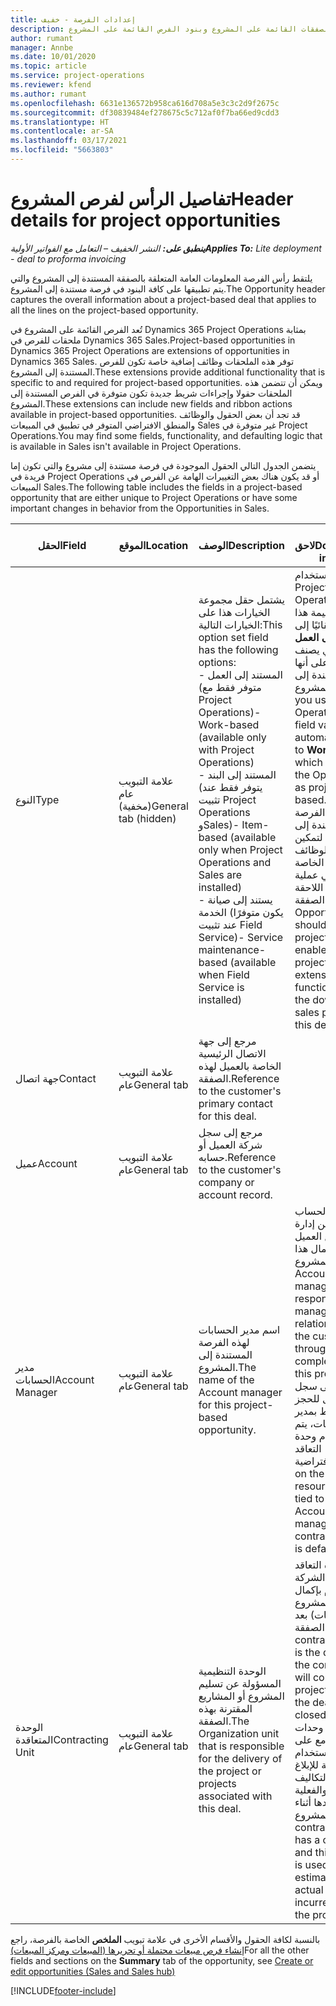 ```yaml
---
title: إعدادات الفرصة - خفيف
description: يوفر هذا الموضوع معلومات حول الصفقات القائمة على المشروع وبنود الفرص القائمة على المشروع.
author: rumant
manager: Annbe
ms.date: 10/01/2020
ms.topic: article
ms.service: project-operations
ms.reviewer: kfend
ms.author: rumant
ms.openlocfilehash: 6631e136572b958ca616d708a5e3c3c2d9f2675c
ms.sourcegitcommit: df30839484ef278675c5c712af0f7ba66ed9cdd3
ms.translationtype: HT
ms.contentlocale: ar-SA
ms.lasthandoff: 03/17/2021
ms.locfileid: "5663803"
---
```

# <a name="header-details-for-project-opportunities"></a><span data-ttu-id="4b55a-103">تفاصيل الرأس لفرص المشروع</span><span class="sxs-lookup"><span data-stu-id="4b55a-103">Header details for project opportunities</span></span>

<span data-ttu-id="4b55a-104">_**ينطبق على:** النشر الخفيف – التعامل مع الفواتير الأولية_</span><span class="sxs-lookup"><span data-stu-id="4b55a-104">_**Applies To:** Lite deployment - deal to proforma invoicing_</span></span>

<span data-ttu-id="4b55a-105">يلتقط رأس الفرصة المعلومات العامة المتعلقة بالصفقة المستندة إلى المشروع والتي يتم تطبيقها على كافة البنود في فرصة مستندة إلى المشروع.</span><span class="sxs-lookup"><span data-stu-id="4b55a-105">The Opportunity header captures the overall information about a project-based deal that applies to all the lines on the project-based opportunity.</span></span>

<span data-ttu-id="4b55a-106">تُعد الفرص القائمة على المشروع في Dynamics 365 Project Operations بمثابة ملحقات للفرص في Dynamics 365 Sales.</span><span class="sxs-lookup"><span data-stu-id="4b55a-106">Project-based opportunities in Dynamics 365 Project Operations are extensions of opportunities in Dynamics 365 Sales.</span></span> <span data-ttu-id="4b55a-107">توفر هذه الملحقات وظائف إضافية خاصة تكون للفرص المستندة إلى المشروع.</span><span class="sxs-lookup"><span data-stu-id="4b55a-107">These extensions provide additional functionality that is specific to and required for project-based opportunities.</span></span> <span data-ttu-id="4b55a-108">ويمكن أن تتضمن هذه الملحقات حقولا وإجراءات شريط جديدة تكون متوفرة في الفرص المستندة إلى المشروع.</span><span class="sxs-lookup"><span data-stu-id="4b55a-108">These extensions can include new fields and ribbon actions available in project-based opportunities.</span></span> <span data-ttu-id="4b55a-109">قد تجد أن بعض الحقول والوظائف والمنطق الافتراضي المتوفر في تطبيق في المبيعات Sales غير متوفرة في Project Operations.</span><span class="sxs-lookup"><span data-stu-id="4b55a-109">You may find some fields, functionality, and defaulting logic that is available in Sales isn't available in Project Operations.</span></span>

<span data-ttu-id="4b55a-110">يتضمن الجدول التالي الحقول الموجودة في فرصة مستندة إلى مشروع والتي تكون إما فريدة في Project Operations أو قد يكون هناك بعض التغييرات الهامة عن الفرص في المبيعات Sales.</span><span class="sxs-lookup"><span data-stu-id="4b55a-110">The following table includes the fields in a project-based opportunity that are either unique to Project Operations or have some important changes in behavior from the Opportunities in Sales.</span></span>

| <span data-ttu-id="4b55a-111">**الحقل**</span><span class="sxs-lookup"><span data-stu-id="4b55a-111">**Field**</span></span> | <span data-ttu-id="4b55a-112">**الموقع**</span><span class="sxs-lookup"><span data-stu-id="4b55a-112">**Location**</span></span> | <span data-ttu-id="4b55a-113">**الوصف**</span><span class="sxs-lookup"><span data-stu-id="4b55a-113">**Description**</span></span> | <span data-ttu-id="4b55a-114">**تأثير لاحق**</span><span class="sxs-lookup"><span data-stu-id="4b55a-114">**Downstream impact**</span></span> |
| --- | --- | --- | --- |
| <span data-ttu-id="4b55a-115">النوع</span><span class="sxs-lookup"><span data-stu-id="4b55a-115">Type</span></span> | <span data-ttu-id="4b55a-116">علامة التبويب عام (مخفية)</span><span class="sxs-lookup"><span data-stu-id="4b55a-116">General tab (hidden)</span></span> | <span data-ttu-id="4b55a-117">يشتمل حقل مجموعة الخيارات هذا على الخيارات التالية:</span><span class="sxs-lookup"><span data-stu-id="4b55a-117">This option set field has the following options:</span></span></br><span data-ttu-id="4b55a-118">- المستند إلى العمل (متوفر فقط مع Project Operations)</span><span class="sxs-lookup"><span data-stu-id="4b55a-118">- Work-based (available only with Project Operations)</span></span></br><span data-ttu-id="4b55a-119">- المستند إلى البند (يتوفر فقط عند تثبيت Project Operations وSales)</span><span class="sxs-lookup"><span data-stu-id="4b55a-119">- Item-based (available only when Project Operations and Sales are installed)</span></span></br><span data-ttu-id="4b55a-120">- يستند إلى صيانة الخدمة (يكون متوفرًا عند تثبيت Field Service)</span><span class="sxs-lookup"><span data-stu-id="4b55a-120">- Service maintenance-based (available when Field Service is installed)</span></span> | <span data-ttu-id="4b55a-121">عند استخدام Project Operations، يتم تعيين قيمة هذا الحقل تلقائيًا إلى **يستند إلى العمل** والذي يصنف الفرصة على أنها مستندة إلى المشروع.</span><span class="sxs-lookup"><span data-stu-id="4b55a-121">When you use Project Operations, this field value is automatically set to **Work-based** which classifies the Opportunity as project-based.</span></span> <span data-ttu-id="4b55a-122">يجب أن تكون الفرصة مستندة إلى المشروع لتمكين كافة الوظائف والملحقات الخاصة بالمشروع في عملية المبيعات اللاحقة لهذه الصفقة.</span><span class="sxs-lookup"><span data-stu-id="4b55a-122">An Opportunity should be project-based to enable all project-specific extensions and functionality in the downstream sales process for this deal.</span></span> |
| <span data-ttu-id="4b55a-123">جهة اتصال</span><span class="sxs-lookup"><span data-stu-id="4b55a-123">Contact</span></span> | <span data-ttu-id="4b55a-124">علامة التبويب عام</span><span class="sxs-lookup"><span data-stu-id="4b55a-124">General tab</span></span> | <span data-ttu-id="4b55a-125">مرجع إلى جهة الاتصال الرئيسية الخاصة بالعميل لهذه الصفقة.</span><span class="sxs-lookup"><span data-stu-id="4b55a-125">Reference to the customer's primary contact for this deal.</span></span> | |
| <span data-ttu-id="4b55a-126">عميل</span><span class="sxs-lookup"><span data-stu-id="4b55a-126">Account</span></span> | <span data-ttu-id="4b55a-127">علامة التبويب عام</span><span class="sxs-lookup"><span data-stu-id="4b55a-127">General tab</span></span> | <span data-ttu-id="4b55a-128">مرجع إلى سجل شركة العميل أو حسابه.</span><span class="sxs-lookup"><span data-stu-id="4b55a-128">Reference to the customer's company or account record.</span></span> | |
| <span data-ttu-id="4b55a-129">مدير الحسابات</span><span class="sxs-lookup"><span data-stu-id="4b55a-129">Account Manager</span></span> | <span data-ttu-id="4b55a-130">علامة التبويب عام</span><span class="sxs-lookup"><span data-stu-id="4b55a-130">General tab</span></span> | <span data-ttu-id="4b55a-131">اسم مدير الحسابات لهذه الفرصة المستندة إلى المشروع.</span><span class="sxs-lookup"><span data-stu-id="4b55a-131">The name of the Account manager for this project-based opportunity.</span></span> | <span data-ttu-id="4b55a-132">يكون مدير الحساب مسؤولا عن إدارة العلاقات مع العميل حتى اكتمال هذا المشروع.</span><span class="sxs-lookup"><span data-stu-id="4b55a-132">The Account manager is responsible for managing the relationship with the customer through the completion of this project.</span></span> <span data-ttu-id="4b55a-133">استنادا إلى سجل المورد القابل للحجز المرتبط بمدير الحسابات، يتم استخدام وحدة التعاقد الافتراضية.</span><span class="sxs-lookup"><span data-stu-id="4b55a-133">Based on the bookable resource record tied to the Account manager, the contracting unit is defaulted.</span></span> |
| <span data-ttu-id="4b55a-134">الوحدة المتعاقدة</span><span class="sxs-lookup"><span data-stu-id="4b55a-134">Contracting Unit</span></span> | <span data-ttu-id="4b55a-135">علامة التبويب عام</span><span class="sxs-lookup"><span data-stu-id="4b55a-135">General tab</span></span> | <span data-ttu-id="4b55a-136">الوحدة التنظيمية المسؤولة عن تسليم المشروع أو المشاريع المقترنة بهذه الصفقة.</span><span class="sxs-lookup"><span data-stu-id="4b55a-136">The Organization unit that is responsible for the delivery of the project or projects associated with this deal.</span></span> | <span data-ttu-id="4b55a-137">تعتبر وحدة التعاقد قسم من الشركة سيقوم بإكمال المشروع (المشروعات) بعد إغلاق الصفقة.</span><span class="sxs-lookup"><span data-stu-id="4b55a-137">The contracting unit is the division of the company that will complete the project(s) after the deal is closed.</span></span> <span data-ttu-id="4b55a-138">تحتوي كل وحدة من وحدات التعاقد مع على عملة، ويتم استخدام هذه العملة للإبلاغ عن التكاليف المقدرة والفعلية التي تم تكبدها أثناء المشروع.</span><span class="sxs-lookup"><span data-stu-id="4b55a-138">Every contracting unit has a currency, and this currency is used to report estimated and actual costs incurred during the project.</span></span> |

<span data-ttu-id="4b55a-139">بالنسبة لكافة الحقول والأقسام الأخرى في علامة تبويب **الملخص** الخاصة بالفرصة، راجع [إنشاء فرص مبيعات محتملة أو تحريرها (المبيعات ومركز المبيعات)](https://docs.microsoft.com/dynamics365/sales-enterprise/create-edit-opportunity-sales)</span><span class="sxs-lookup"><span data-stu-id="4b55a-139">For all the other fields and sections on the **Summary** tab of the opportunity, see [Create or edit opportunities (Sales and Sales hub)](https://docs.microsoft.com/dynamics365/sales-enterprise/create-edit-opportunity-sales)</span></span>


[!INCLUDE[footer-include](../../includes/footer-banner.md)]
